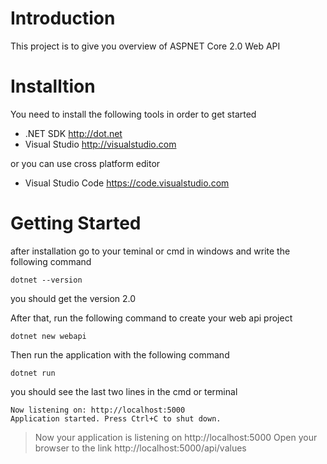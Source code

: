# Introduction
This project is to give you overview of ASPNET Core 2.0 Web API

# Installtion
You need to install the following tools in  order to get started

* .NET SDK http://dot.net
* Visual Studio http://visualstudio.com

or you can use cross platform editor

* Visual Studio Code https://code.visualstudio.com

# Getting Started
after installation go to your teminal or cmd in windows and write the following command

```{r, engine='sh'}
dotnet --version
```

you should get the version 2.0

After that, run the following command to create your web api project

```{r, engine='sh'}
dotnet new webapi 
```

Then run the application with the following command

```{r, engine='sh'}
dotnet run
```

you should see the last two lines in the cmd or terminal

```{r, engine='sh'}
Now listening on: http://localhost:5000
Application started. Press Ctrl+C to shut down.
```

>  Now your application is listening on http://localhost:5000
> Open your browser to the link http://localhost:5000/api/values


